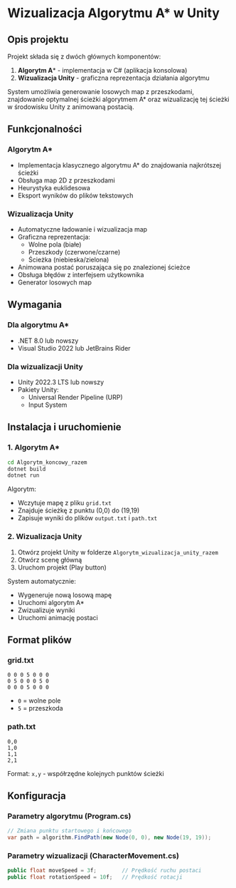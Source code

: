 ﻿# Wizualizacja Algorytmu A* w Unity

## Opis projektu

Projekt składa się z dwóch głównych komponentów:
1. **Algorytm A*** - implementacja w C# (aplikacja konsolowa)
2. **Wizualizacja Unity** - graficzna reprezentacja działania algorytmu

System umożliwia generowanie losowych map z przeszkodami, znajdowanie optymalnej ścieżki algorytmem A* oraz wizualizację tej ścieżki w środowisku Unity z animowaną postacią.


## Funkcjonalności

### Algorytm A*
- Implementacja klasycznego algorytmu A* do znajdowania najkrótszej ścieżki
- Obsługa map 2D z przeszkodami
- Heurystyka euklidesowa
- Eksport wyników do plików tekstowych

### Wizualizacja Unity
- Automatyczne ładowanie i wizualizacja map
- Graficzna reprezentacja:
  - Wolne pola (białe)
  - Przeszkody (czerwone/czarne)
  - Ścieżka (niebieska/zielona)
- Animowana postać poruszająca się po znalezionej ścieżce
- Obsługa błędów z interfejsem użytkownika
- Generator losowych map

## Wymagania

### Dla algorytmu A*
- .NET 8.0 lub nowszy
- Visual Studio 2022 lub JetBrains Rider

### Dla wizualizacji Unity
- Unity 2022.3 LTS lub nowszy
- Pakiety Unity:
  - Universal Render Pipeline (URP)
  - Input System

## Instalacja i uruchomienie

### 1. Algorytm A*

```bash
cd Algorytm_koncowy_razem
dotnet build
dotnet run
```

Algorytm:
- Wczytuje mapę z pliku `grid.txt`
- Znajduje ścieżkę z punktu (0,0) do (19,19)
- Zapisuje wyniki do plików `output.txt` i `path.txt`

### 2. Wizualizacja Unity

1. Otwórz projekt Unity w folderze `Algorytm_wizualizacja_unity_razem`
2. Otwórz scenę główną
3. Uruchom projekt (Play button)

System automatycznie:
- Wygeneruje nową losową mapę
- Uruchomi algorytm A*
- Zwizualizuje wyniki
- Uruchomi animację postaci

## Format plików

### grid.txt
```
0 0 0 5 0 0 0
0 5 0 0 0 5 0
0 0 0 5 0 0 0
```
- `0` = wolne pole
- `5` = przeszkoda

### path.txt
```
0,0
1,0
1,1
2,1
```
Format: `x,y` - współrzędne kolejnych punktów ścieżki

## Konfiguracja

### Parametry algorytmu (Program.cs)
```csharp
// Zmiana punktu startowego i końcowego
var path = algorithm.FindPath(new Node(0, 0), new Node(19, 19));
```

### Parametry wizualizacji (CharacterMovement.cs)
```csharp
public float moveSpeed = 3f;        // Prędkość ruchu postaci
public float rotationSpeed = 10f;   // Prędkość rotacji
```